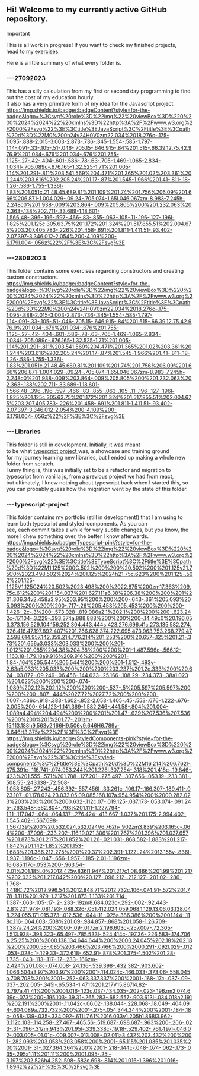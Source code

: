 ## Hi! Welcome to my currently active GitHub repository.<br>

>[!IMPORTANT]
>This is all work in progress! If you want to check my finished projects,<br>
head to <a href='https://github.com/Natalia-dot/Ejercicios'>my exercises.</a>

Here is a little summary of what every folder is.<br>
### ---27092023 <br>
   This has a silly calculation from my first or second day programming to find out the cost of my education hourly. <br>
   It also has a very primitive form of my idea for the Javascript project.<br>
   https://img.shields.io/badge/:badgeContent?style=for-the-badge&logo=%3Csvg%20role%3D%22img%22%20viewBox%3D%220%200%2024%2024%22%20xmlns%3D%22http%3A%2F%2Fwww.w3.org%2F2000%2Fsvg%22%3E%3Ctitle%3EJavaScript%3C%2Ftitle%3E%3Cpath%20d%3D%22M0%200h24v24H0V0zm22.034%2018.276c-.175-1.095-.888-2.015-3.003-2.873-.736-.345-1.554-.585-1.797-1.14-.091-.33-.105-.51-.046-.705.15-.646.915-.84%201.515-.66.39.12.75.42.976.9%201.034-.676%201.034-.676%201.755-1.125-.27-.42-.404-.601-.586-.78-.63-.705-1.469-1.065-2.834-1.034l-.705.089c-.676.165-1.32.525-1.71%201.005-1.14%201.291-.811%203.541.569%204.471%201.365%201.02%203.361%201.244%203.616%202.205.24%201.17-.87%201.545-1.966%201.41-.811-.18-1.26-.586-1.755-1.336l-1.83%201.051c.21.48.45.689.81%201.109%201.74%201.756%206.09%201.666%206.871-1.004.029-.09.24-.705.074-1.65l.046.067zm-8.983-7.245h-2.248c0%201.938-.009%203.864-.009%205.805%200%201.232.063%202.363-.138%202.711-.33.689-1.18.601-1.566.48-.396-.196-.597-.466-.83-.855-.063-.105-.11-.196-.127-.196l-1.825%201.125c.305.63.75%201.172%201.324%201.517.855.51%202.004.675%203.207.405.783-.226%201.458-.691%201.811-1.411.51-.93.402-2.07.397-3.346.012-2.054%200-4.109%200-6.179l.004-.056z%22%2F%3E%3C%2Fsvg%3E


### ---28092023<br>
   This folder contains some exercises regarding constructors and creating custom constructors.<br>
   https://img.shields.io/badge/:badgeContent?style=for-the-badge&logo=%3Csvg%20role%3D%22img%22%20viewBox%3D%220%200%2024%2024%22%20xmlns%3D%22http%3A%2F%2Fwww.w3.org%2F2000%2Fsvg%22%3E%3Ctitle%3EJavaScript%3C%2Ftitle%3E%3Cpath%20d%3D%22M0%200h24v24H0V0zm22.034%2018.276c-.175-1.095-.888-2.015-3.003-2.873-.736-.345-1.554-.585-1.797-1.14-.091-.33-.105-.51-.046-.705.15-.646.915-.84%201.515-.66.39.12.75.42.976.9%201.034-.676%201.034-.676%201.755-1.125-.27-.42-.404-.601-.586-.78-.63-.705-1.469-1.065-2.834-1.034l-.705.089c-.676.165-1.32.525-1.71%201.005-1.14%201.291-.811%203.541.569%204.471%201.365%201.02%203.361%201.244%203.616%202.205.24%201.17-.87%201.545-1.966%201.41-.811-.18-1.26-.586-1.755-1.336l-1.83%201.051c.21.48.45.689.81%201.109%201.74%201.756%206.09%201.666%206.871-1.004.029-.09.24-.705.074-1.65l.046.067zm-8.983-7.245h-2.248c0%201.938-.009%203.864-.009%205.805%200%201.232.063%202.363-.138%202.711-.33.689-1.18.601-1.566.48-.396-.196-.597-.466-.83-.855-.063-.105-.11-.196-.127-.196l-1.825%201.125c.305.63.75%201.172%201.324%201.517.855.51%202.004.675%203.207.405.783-.226%201.458-.691%201.811-1.411.51-.93.402-2.07.397-3.346.012-2.054%200-4.109%200-6.179l.004-.056z%22%2F%3E%3C%2Fsvg%3E


### ---Libraries<br>
   This folder is still in development. Initially, it was meant<br>
   to be what <a href='https://github.com/Natalia-dot/ownexercises/tree/main/typescript-project'> typescript project </a> was, a showcase and training ground<br>
   for my journey learning new libraries, but I ended up making a whole new folder from scratch. <br>
   Funny thing is, this was initially set to be a refactor and migration to typescript from vanilla js, from a previous project we had from react,<br>
   but ultimately, I knew nothing about typescript back when I started this, so you can probably guess how the migration went by the state of this folder.<br>

### ---typescript-project<br>
   This folder contains my portfolio (still in development!) that I am using to learn both typescript and styled-components. As you can<br>
   see, each commit takes a while for very subtle changes, but you know, the more I chew something over, the better I know afterwards.<br>
   https://img.shields.io/badge/Typescript-pink?style=for-the-badge&logo=%3Csvg%20role%3D%22img%22%20viewBox%3D%220%200%2024%2024%22%20xmlns%3D%22http%3A%2F%2Fwww.w3.org%2F2000%2Fsvg%22%3E%3Ctitle%3ETypeScript%3C%2Ftitle%3E%3Cpath%20d%3D%22M1.125%200C.502%200%200%20.502%200%201.125v21.75C0%2023.498.502%2024%201.125%2024h21.75c.623%200%201.125-.502%201.125-1.125V1.125C24%20.502%2023.498%200%2022.875%200zm17.363%209.75c.612%200%201.154.037%201.627.111a6.38%206.38%200%200%201%201.306.34v2.458a3.95%203.95%200%200%200-.643-.361%205.093%205.093%200%200%200-.717-.26%205.453%205.453%200%200%200-1.426-.2c-.3%200-.573.028-.819.086a2.1%202.1%200%200%200-.623.242c-.17.104-.3.229-.393.374a.888.888%200%200%200-.14.49c0%20.196.053.373.156.529.104.156.252.304.443.444s.423.276.696.41c.273.135.582.274.926.416.47.197.892.407%201.266.628.374.222.695.473.963.753.268.279.472.598.614.957.142.359.214.776.214%201.253%200%20.657-.125%201.21-.373%201.656a3.033%203.033%200%200%201-1.012%201.085%204.38%204.38%200%200%201-1.487.596c-.566.12-1.163.18-1.79.18a9.916%209.916%200%200%201-1.84-.164%205.544%205.544%200%200%201-1.512-.493v-2.63a5.033%205.033%200%200%200%203.237%201.2c.333%200%20.624-.03.872-.09.249-.06.456-.144.623-.25.166-.108.29-.234.373-.38a1.023%201.023%200%200%200-.074-1.089%202.12%202.12%200%200%200-.537-.5%205.597%205.597%200%200%200-.807-.444%2027.72%2027.72%200%200%200-1.007-.436c-.918-.383-1.602-.852-2.053-1.405-.45-.553-.676-1.222-.676-2.005%200-.614.123-1.141.369-1.582.246-.441.58-.804%201.004-1.089a4.494%204.494%200%200%201%201.47-.629%207.536%207.536%200%200%201%201.77-.201zm-15.113.188h9.563v2.166H9.506v9.646H6.789v-9.646H3.375z%22%2F%3E%3C%2Fsvg%3E
   https://img.shields.io/badge/StyledComponents-pink?style=for-the-badge&logo=%3Csvg%20role%3D%22img%22%20viewBox%3D%220%200%2024%2024%22%20xmlns%3D%22http%3A%2F%2Fwww.w3.org%2F2000%2Fsvg%22%3E%3Ctitle%3Estyled-components%3C%2Ftitle%3E%3Cpath%20d%3D%22M16.214%206.762l-.075.391c-.116.741-.074.953.244%201.228l.307.254-.318%201.418c-.19.846-.423%201.555-.571%201.788-.127.201-.275.497-.307.656-.053.19-.233.381-.508.55-.243.138-.72.508-1.058.805-.27.243-.456.392-.557.456l-.33.261c-.106.17-.166.307-.189.411-.023.107-.01.178.024.23.033.05.09.085.168.107a.954.954%200%2000.282.023%203%203%200%2000.632-.112c.07-.019.125-.037.173-.053.074-.091.245-.263.548-.562.804-.793%201.111-1.227.794-1.11-.117.042-.064-.064.137-.276.424-.413.667-1.037%201.175-2.994.402-1.545.402-1.567.698-1.567.139%200%20.532.024.532.024V6.762h-.902zm3.839%203.165c-.064%200-.17.096-.233.202-.116.19.021.306%201.767%201.396%201.037.657%201.873%201.217%201.852%201.26-.021.031-.868.582-1.883%201.217-1.842%201.142-1.852%201.153-1.683%201.386.212.275%200%20.37%202.391-1.122L24%2013.155v-.836l-1.937-1.196c-1.047-.656-1.957-1.185-2.01-1.196zm-16.085.117c-.053%200-.963.54-2.01%201.185L0%2012.425v.836l1.947%201.217c1.08.666%201.99%201.217%202.032%201.217.042%200%20.127-.096.212-.212.127-.201.02-.286-1.768-1.418C.72%2012.996.54%2012.848.71%2012.732c.106-.074.91-.572%201.778-1.111%201.979-1.217%201.873-1.133%201.714-1.387-.063-.105-.17-.2-.233-.19zm8.684.023c-.292-.002-.92.443-2.8%201.978-.081.193-.088.326-.051.412.024.059.068.1.129.13.06.03.138.048.224.055.171.015.373-.012.536-.044l.11-.025a.386.386%200%2001.144-.118c.116-.064.603-.508%201.09-.984.857-.868%201.058-1.26.709-1.387a.24.24%200%2000-.09-.017zm2.196.603c-.257.007-.72.305-1.513.938-.398.323-.65.497-.785.533l-.524.414c-.197.36-.226.583-.174.706a.25.25%200%2000.138.134.644.644%200%2000.24.045%202.18%202.18%200%2000.58-.085%203.466%203.466%200%2000.291-.092l.029-.012.053-.028c.1-.129.33-.372.618-.652.91-.878%201.375-1.502%201.28-1.735-.043-.113-.117-.17-.233-.166zm-2.424%201.08c-.074.008-.24.136-.539.398-.432.382-.903.602-1.066.504a3.97%203.97%200%2001-.114.024c-.166.033-.373.06-.558.045a.708.708%200%2001-.252-.063.337.337%200%2001-.168-.17c-.037-.09-.037-.202.005-.345l-.65.534-1.471%201.217V15.867l4.82-3.797a.41.41%200%2001.016-.123c.037-.134.035-.202-.023-.196zm2.074.639c-.073%200-.195.103-.39.31-.265.283-.682.557-.903.613l-.034.018a2.191%202.191%200%2001-.11.042c-.06.02-.138.044-.228.068-.18.049-.404.094-.604.089a.732.732%200%2001-.275-.054.344.344%200%2001-.184-.18c-.058-.139-.035-.334.092-.611L7.61%2016.033v1.205h1.868l3.962-3.112c.103-.114.258-.27.467-.465.56-.519.687-.698.687-.963%200-.206-.023-.31-.096-.31zm.943%201.95l-.339.338c-.19.18-.529.402-.761.497l-.046.02-.003.005-.01.01c-.009.007-.013.008-.02.011a3.432%203.432%200%2001-.282.093%203.058%203.058%200%2001-.65.115%201.035%201.035%200%2001-.31-.027.364.364%200%2001-.218-.144c-.048-.074-.062-.173-.035-.295a1.11%201.11%200%2001.095-.25l-3.197%202.526h4.252l.508-.582c.698-.814%201.016-1.396%201.016-1.894z%22%2F%3E%3C%2Fsvg%3E


